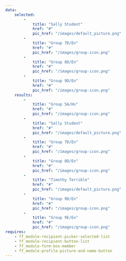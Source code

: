 ```yaml
---
data: 
    selected:
        -
            title: "Sally Student"
            href: "#"
            pic_href: "/images/default_picture.png"
        - 
            title: "Group 7D/En"
            href: "#"
            pic_href: "/images/group-icon.png"
        - 
            title: "Group 8D/En"
            href: "#"
            pic_href: "/images/group-icon.png"
        - 
            title: "Group 9D/En"
            href: "#"
            pic_href: "/images/group-icon.png"
    results:
        - 
            title: "Group 5A/Hs"
            href: "#"
            pic_href: "/images/group-icon.png"
        -
            title: "Sally Student"
            href: "#"
            pic_href: "/images/default_picture.png"
        - 
            title: "Group 7D/En"
            href: "#"
            pic_href: "/images/group-icon.png"
        - 
            title: "Group 8D/En"
            href: "#"
            pic_href: "/images/group-icon.png"
        -
            title: "Timothy Terrible"
            href: "#"
            pic_href: "/images/default_picture.png"
        - 
            title: "Group 9D/En"
            href: "#"
            pic_href: "/images/group-icon.png"            
        - 
            title: "Group 9E/Ex"
            href: "#"
            pic_href: "/images/group-icon.png"
requires: 
    - ff_module-recipient-picker-selected-list
    - ff_module-recipient-button-list
    - ff_module-form-box-member
    - ff_module-profile-picture-and-name-button
---
```

